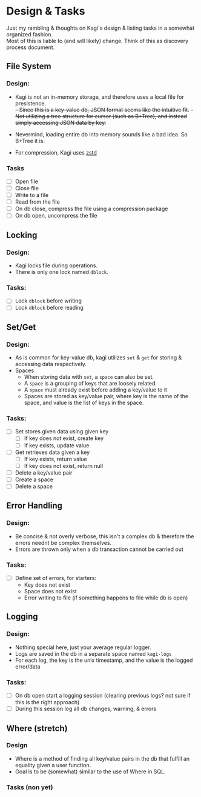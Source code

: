# Design & Tasks
Just my rambling & thoughts on Kagi's design & listing tasks in a somewhat organized fashion.  
Most of this is liable to (and will likely) change. Think of this as discovery process document.  
## File System
### Design:
- Kagi is not an in-memory storage, and therefore uses a local file for presistence.  
~~- Since this is a key-value db, JSON format seems like the intuitive fit.~~
~~- Not utilizing a tree structure for cursor (such as B+Tree), and instead simply accessing JSON data by key.~~  
- Nevermind, loading entire db into memory sounds like a bad idea. So B+Tree it is.  

- For compression, Kagi uses [zstd](https://github.com/DataDog/zstd)
### Tasks
- [ ] Open file  
- [ ] Close file  
- [ ] Write to a file  
- [ ] Read from the file  
- [ ] On db close, compress the file using a compression package  
- [ ] On db open, uncompress the file

## Locking
### Design:
- Kagi locks file during operations.
- There is only one lock named `dblock`.
### Tasks:
- [ ] Lock `dblock` before writing  
- [ ] Lock `dblock` before reading

## Set/Get
### Design:
- As is common for key-value db, kagi utilizes `set` & `get` for storing & accessing data respectively.
- Spaces
  * When storing data with `set`, a `space` can also be set.
  * A `space` is a grouping of keys that are loosely related.
  * A `space` must already exist before adding a key/value to it
  * Spaces are stored as key/value pair, where key is the name of the space, and value is the list of keys in the space.
### Tasks:
- [ ] Set stores given data using given key  
  - [ ] If key does not exist, create key  
  - [ ] If key exists, update value  
- [ ] Get retrieves data given a key  
  - [ ] If key exists, return value  
  - [ ] If key does not exist, return null  
- [ ] Delete a key/value pair  
- [ ] Create a space  
- [ ] Delete a space  

## Error Handling
### Design:
- Be concise & not overly verbose, this isn't a complex db & therefore the errors neednt be complex themselves.
- Errors are thrown only when a db transaction cannot be carried out
### Tasks:
- [ ] Define set of errors, for starters:
  - Key does not exist
  - Space does not exist
  - Error writing to file (if something happens to file while db is open)

## Logging
### Design:
- Nothing special here, just your average regular logger.
- Logs are saved in the db in a separate space named `kagi-logs`
- For each log, the key is the unix timestamp, and the value is the logged error/data
### Tasks:
- [ ] On db open start a logging session (clearing previous logs? not sure if this is the right approach)  
- [ ] During this session log all db changes, warning, & errors

## Where (stretch)
### Design
- Where is a method of finding all key/value pairs in the db that fulfill an equality given a user function.
- Goal is to be (somewhat) similar to the use of Where in SQL.
### Tasks (non yet)
